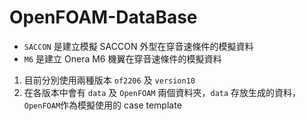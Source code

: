 # OpenFOAM-DataBase
- `SACCON` 是建立模擬 SACCON 外型在穿音速條件的模擬資料
- `M6` 是建立 Onera M6 機翼在穿音速條件的模擬資料
1. 目前分別使用兩種版本 `of2206` 及 `version10`
2. 在各版本中會有 `data` 及 `OpenFOAM` 兩個資料夾，`data` 存放生成的資料，`OpenFOAM`作為模擬使用的 case template
